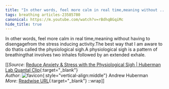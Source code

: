 ```yaml
---
title: "In other words, feel more calm in real time,meaning without ..."
tags: breathing articles-23585780
canonical: https://m.youtube.com/watch?v=rBdhqBGqiMc
hide_title: true
---
```


In other words, feel more calm in real time,meaning without having to disengagefrom the stress inducing activity.The best way that I am aware to do thatis called the physiological sigh.A physiological sigh is a pattern of breathingthat involves two inhales followed by an extended exhale.


[[_Source_: [Reduce Anxiety & Stress with the Physiological Sigh | Huberman Lab Quantal Clip](https://m.youtube.com/watch?v=rBdhqBGqiMc){:target="_blank"}<br>
_Author_: ![favicon](https://s2.googleusercontent.com/s2/favicons?domain=m.youtube.com){:style="vertical-align:middle"} Andrew Huberman<br>
_More_: [Readwise URL](https://readwise.io/open/461904093){:target="_blank"}
::wrap]]